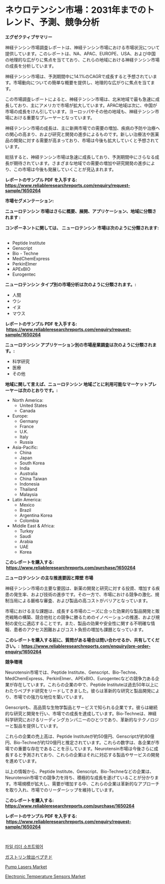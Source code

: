 <p><h1>ネウロテンシン市場：2031年までのトレンド、予測、競争分析</h1></p><p><strong>エグゼクティブサマリー</strong></p>
<p><p>神経テンシン市場調査レポートは、神経テンシン市場における市場状況について提供しています。このレポートは、NA、APAC、EUROPE、USA、および中国の地理的な広がりに焦点を当てており、これらの地域における神経テンシン市場の成長を分析しています。</p><p>神経テンシン市場は、予測期間中に14.1%のCAGRで成長すると予想されています。市場動向についての簡単な概要を提供し、地理的な広がりに焦点を当てます。</p><p>この市場調査レポートによると、神経テンシン市場は、北米地域で最も急速に成長しており、主にアメリカで市場が拡大しています。APAC地域は次に、中国が市場の成長をけん引しています。ヨーロッパやその他の地域も、神経テンシン市場における重要なプレーヤーとなっています。</p><p>神経テンシン市場の成長は、主に新興市場での需要の増加、疾病の予防や治療への関心の高まり、および研究と開発の進歩によるものです。新しい治療法や医薬品の開発に対する需要が高まっており、市場は今後も拡大していくと予想されています。</p><p>総括すると、神経テンシン市場は急速に成長しており、予測期間中にさらなる成長が期待されています。さまざまな地域での需要の増加や研究開発の進歩により、この市場は今後も発展していくことが見込まれます。</p></p>
<p><strong>レポートのサンプル PDF を入手する: <a href="https://www.reliableresearchreports.com/enquiry/request-sample/1650264">https://www.reliableresearchreports.com/enquiry/request-sample/1650264</a></strong></p>
<p><strong>市場セグメンテーション:</strong></p>
<p><strong> ニューロテンシン 市場はさらに概要、展開、アプリケーション、地域に分類されます :</strong></p>
<p><strong>コンポーネントに関しては、 ニューロテンシン 市場は次のように分類されます: &nbsp;</strong></p>
<p><ul><li>Peptide Institute</li><li>Genscript</li><li>Bio - Techne</li><li>MedChemExpress</li><li>PerkinElmer</li><li>APExBIO</li><li>Eurogentec</li></ul></p>
<p><strong> ニューロテンシン タイプ別の市場分析は次のように分類されます。:</strong></p>
<p><ul><li>人間</li><li>ウシ</li><li>イヌ</li><li>マウス</li></ul></p>
<p><strong>レポートのサンプル PDF を入手する: &nbsp;<a href="https://www.reliableresearchreports.com/enquiry/request-sample/1650264">https://www.reliableresearchreports.com/enquiry/request-sample/1650264</a></strong></p>
<p><strong> ニューロテンシン アプリケーション別の市場産業調査は次のように分類されます。:</strong></p>
<p><ul><li>科学研究</li><li>医療</li><li>その他</li></ul></p>
<p><strong>地域に関して言えば、ニューロテンシン 地域ごとに利用可能なマーケットプレーヤーは次のとおりです。:</strong></p>
<p><ul>
    <li>
        North America:
        <ul>
            <li>United States</li>
            <li>Canada</li>
        </ul>
    </li>
    <li>
        Europe:
        <ul>
            <li>Germany</li>
            <li>France</li>
            <li>U.K.</li>
            <li>Italy</li>
            <li>Russia</li>
        </ul>
    </li>
    <li>
        Asia-Pacific:
        <ul>
            <li>China</li>
            <li>Japan</li>
            <li>South Korea</li>
            <li>India</li>
            <li>Australia</li>
            <li>China Taiwan</li>
            <li>Indonesia</li>
            <li>Thailand</li>
            <li>Malaysia</li>
        </ul>
    </li>
    <li>
        Latin America:
        <ul>
            <li>Mexico</li>
            <li>Brazil</li>
            <li>Argentina Korea</li>
            <li>Colombia</li>
        </ul>
    </li>
    <li>
        Middle East & Africa:
        <ul>
            <li>Turkey</li>
            <li>Saudi</li>
            <li>Arabia</li>
            <li>UAE</li>
            <li>Korea</li>
        </ul>
    </li>
    </ul></p>
<p><strong>このレポートを購入する: &nbsp;<a href="https://www.reliableresearchreports.com/purchase/1650264">https://www.reliableresearchreports.com/purchase/1650264</a></strong></p>
<p><strong>ニューロテンシン の主な推進要因と障壁 市場</strong></p>
<p><p>神経テンシン市場の主要な要因は、新薬の開発と研究に対する投資、増加する疾患の発生率、および技術の進歩です。その一方で、市場における競争の激化、規制当局による厳格な審査、および製品の高コストがバリアとなっています。</p><p>市場における主な課題は、成長する市場のニーズに合った効果的な製品開発と販売戦略の構築、競合他社との競争に勝るためのイノベーションの推進、および規制の変化に適応することです。また、製品の効果や安全性に関する不明確な情報、患者のアクセス困難およびコスト負担の増加も課題となっています。</p></p>
<p><strong>このレポートを購入する前に、質問がある場合は問い合わせるか、共有してください。:&nbsp; <a href="https://www.reliableresearchreports.com/enquiry/pre-order-enquiry/1650264">https://www.reliableresearchreports.com/enquiry/pre-order-enquiry/1650264</a></strong></p>
<p><strong>競争環境</strong></p>
<p><p>Neurotensin市場では、Peptide Institute、Genscript、Bio-Techne、MedChemExpress、PerkinElmer、APExBIO、Eurogentecなどの競争力ある企業が存在しています。これらの企業の中で、Peptide Instituteは過去50年以上にわたりペプチド研究をリードしてきました。彼らは革新的な研究と製品開発により、市場での強力な地位を築いています。</p><p>Genscriptも、高品質な生物学製品とサービスで知られる企業です。彼らは継続的な研究と開発を行い、市場での成長を達成しています。Bio-Techneは、神経科学研究におけるリーディングカンパニーのひとつであり、革新的なテクノロジーと製品を提供しています。</p><p>これらの企業の売上高は、Peptide Instituteが約50億円、Genscriptが約80億円、Bio-Techneが約120億円と推定されています。これらの数字は、各企業が市場での重要な存在であることを示しています。Neurotensin市場は今後さらに成長すると予測されており、これらの企業はそれに対応する製品やサービスの開発を進めています。</p><p>以上の情報から、Peptide Institute、Genscript、Bio-Techneなどの企業は、Neurotensin市場での競争力を持ち、積極的な成長を遂げていることが分かります。市場規模が拡大し、需要が増加する中、これらの企業は革新的なアプローチを取り入れ、市場でのリーダーシップを維持しています。</p></p>
<p><strong>このレポートを購入する: &nbsp; <a href="https://www.reliableresearchreports.com/purchase/1650264">https://www.reliableresearchreports.com/purchase/1650264</a></strong></p>
<p><strong>レポートのサンプル PDF を入手する: &nbsp;<a href="https://www.reliableresearchreports.com/enquiry/request-sample/1650264">https://www.reliableresearchreports.com/enquiry/request-sample/1650264</a></strong><strong></strong></p>
<p>&nbsp;</p>
<p><p><a href="https://github.com/JeromeRtyau89966/Market-Research-Report-List-1/blob/main/37700959394.md">파일 리더 소프트웨어</a></p><p><a href="https://github.com/AriMuller2009/Market-Research-Report-List-1/blob/main/26321889985.md">ガストリン放出ペプチド</a></p><p><a href="https://github.com/redneck06/Market-Research-Report-List-2/blob/main/pump-lasers-market.md">Pump Lasers Market</a></p><p><a href="https://github.com/peachesmcdowel1/Market-Research-Report-List-2/blob/main/electronic-temperature-sensors-market.md">Electronic Temperature Sensors Market</a></p></p>